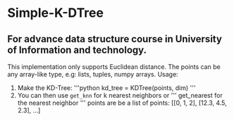 # Simple-K-DTree
## For advance data structure course in University of Information and technology.

This implementation only supports Euclidean distance. 
The points can be any array-like type, e.g: lists, tuples, numpy arrays.
Usage:
1. Make the KD-Tree:
    '''python
    kd_tree = KDTree(points, dim)
    '''
2. You can then use `get_knn` for k nearest neighbors or 
    '''
    get_nearest for the nearest neighbor
    '''
    points are be a list of points: [[0, 1, 2], [12.3, 4.5, 2.3], ...]